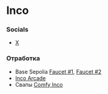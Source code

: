 # Inco
### Socials
- [X](https://x.com/inconetwork)

### Отработка
- Base Sepolia [Faucet #1](https://alchemy.com/faucets/base-sepolia), [Faucet #2](https://tokentool.bitbond.com/faucet/base-sepolia)
- [Inco Arcade](https://experiences.inco.org/)
- Свапы [Comfy Inco](https://comfy.inco.org/)
